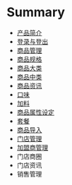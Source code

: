# Summary

* [产品简介](README.md)
* [登录与登出](chapter1.md)
* [商品管理](chapter2.md)
* [商品规格](chapter2.1.md)
* [商品大类](chapter2.2.md)
* [商品中类](chapter2.3.md)
* [商品资讯](chapter2.4.md)
* [口味](chapter2.5.md)
* [加料](chapter2.6.md)
* [商品属性设定](chapter2.7.md)
* [套餐](chapter2.8.md)
* [商品导入](chapter2.9.md)
* [门店管理](chapter3.md)
* [加盟商管理](chapter3.1.md)
* 门店商圈
* 门店资讯
* 销售管理

